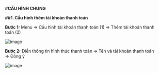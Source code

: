 **#CẤU HÌNH CHUNG**

**##1. Cấu hình thêm tài khoản thanh toán**

**Bước 1:** Menu => Cấu hình tài khoản thanh toán (1) => Thêm tài khoản thanh toán (2) 

![image](https://user-images.githubusercontent.com/85599407/185888481-848e8798-995f-4a11-b150-46b3efc8d4ca.png)

**Bước 2:** Điền thông tin hình thức thanh toán => Tên và tài khoản thanh toán => Đồng ý

![image](https://user-images.githubusercontent.com/85599407/185889143-3c1dabce-3953-44cf-a362-64466affafe9.png)


